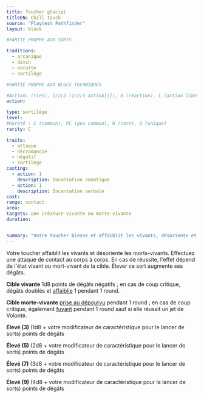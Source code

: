 ```yaml
---
title: Toucher glacial
titleEN: Chill touch
source: "Playtest Pathfinder"
layout: block

#PARTIE PROPRE AUX SORTS

traditions:
  - arcanique
  - divin
  - occulte
  - sortilège

#PARTIE PROPRE AUX BLOCS TECHNIQUES

#Action: (rien), 1/2/3 (1/2/3 action[s]), R (réaction), L (action libre)
action: 

type: sortilège
level:
#Rareté : C (commun), PC (peu commun), R (rare), U (unique)
rarity: C

traits:
  - attaque
  - nécromancie
  - négatif
  - sortilège
casting:
  - action: 1
    description: Incantation somatique
  - action: 1
    description: Incantation verbale
cost: 
range: contact
area:
targets: une créature vivante ou morte-vivante
duration: 


summary: "Votre toucher blesse et affaiblit les vivants, désoriente et effraie les morts-vivants."
---
```


Votre toucher affaiblit les vivants et désoriente les morts-vivants. Effectuez une attaque de contact au corps à corps. En cas de réussite, l'effet dépend de l'état vivant ou mort-vivant de la cible. Élever ce sort augmente ses dégâts.

**Cible vivante** 1d8 points de dégâts négatifs ; en cas de coup critique, dégâts doublés et [affaiblie](/conditions/affaibli.html) 1 pendant 1 round.

**Cible morte-vivante** [prise au dépourvu](/conditions/pris-au-dépourvu.html) pendant 1 round ; en cas de coup critique, également [fuyant](/conditions/fuyant.html) pendant 1 round sauf si elle réussit un jet de Volonté.

**Élevé (3)** (1d8 + votre modificateur de caractéristique pour le lancer de sorts) points de dégâts

**Élevé (5)** (2d8 + votre modificateur de caractéristique pour le lancer de sorts) points de dégâts

**Élevé (7)** (3d8 + votre modificateur de caractéristique pour le lancer de sorts) points de dégâts

**Élevé (9)** (4d8 + votre modificateur de caractéristique pour le lancer de sorts) points de dégâts